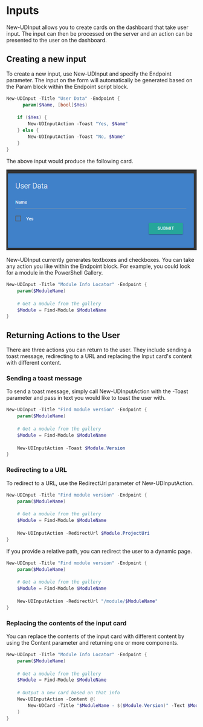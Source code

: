 # Inputs

New-UDInput allows you to create cards on the dashboard that take user input. The input can then be processed on the server and an action can be presented to the user on the dashboard.

## Creating a new input

To create a new input, use New-UDInput and specify the Endpoint parameter. The input on the form will automatically be generated based on the Param block within the Endpoint script block.

```powershell
New-UDInput -Title "User Data" -Endpoint {
      param($Name, [bool]$Yes)

    if ($Yes) {
        New-UDInputAction -Toast "Yes, $Name"
    } else {
        New-UDInputAction -Toast "No, $Name"
    }
}
```

The above input would produce the following card.

![](/assets/new-udinput.png)

New-UDInput currently generates textboxes and checkboxes. You can take any action you like within the Endpoint block. For example, you could look for a module in the PowerShell Gallery.

```powershell
New-UDInput -Title "Module Info Locator" -Endpoint {
    param($ModuleName) 

    # Get a module from the gallery
    $Module = Find-Module $ModuleName
}
```

## Returning Actions to the User

There are three actions you can return to the user. They include sending a toast message, redirecting to a URL and replacing the Input card's content with different content. 

### Sending a toast message

To send a toast message, simply call New-UDInputAction with the -Toast parameter and pass in text you would like to toast the user with. 

```powershell
New-UDInput -Title "Find module version" -Endpoint {
    param($ModuleName) 

    # Get a module from the gallery
    $Module = Find-Module $ModuleName

    New-UDInputAction -Toast $Module.Version
}

```

### Redirecting to a URL

To redirect to a URL, use the RedirectUrl parameter of New-UDInputAction. 

```powershell
New-UDInput -Title "Find module version" -Endpoint {
    param($ModuleName) 

    # Get a module from the gallery
    $Module = Find-Module $ModuleName

    New-UDInputAction -RedirectUrl $Module.ProjectUri
}

```

If you provide a relative path, you can redirect the user to a dynamic page. 

```powershell
New-UDInput -Title "Find module version" -Endpoint {
    param($ModuleName) 

    # Get a module from the gallery
    $Module = Find-Module $ModuleName

    New-UDInputAction -RedirectUrl "/module/$ModuleName"
}

```

### Replacing the contents of the input card

You can replace the contents of the input card with different content by using the Content parameter and returning one or more components. 

```powershell
New-UDInput -Title "Module Info Locator" -Endpoint {
    param($ModuleName) 

    # Get a module from the gallery
    $Module = Find-Module $ModuleName

    # Output a new card based on that info
    New-UDInputAction -Content @(
        New-UDCard -Title "$ModuleName - $($Module.Version)" -Text $Module.Description
    )
}
```



